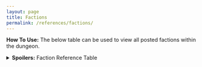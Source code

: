 ```yaml
---
layout: page
title: Factions
permalink: /references/factions/
---
```


**How To Use:** The below table can be used to view all posted factions within the dungeon.

<details><summary><b>Spoilers:</b> Faction Reference Table</summary>
&nbsp;

| Faction ID | Faction | Description | Post |
|:--------| :--- | :--- | :--- |
| - | - | - | - |

</details>
&nbsp;
